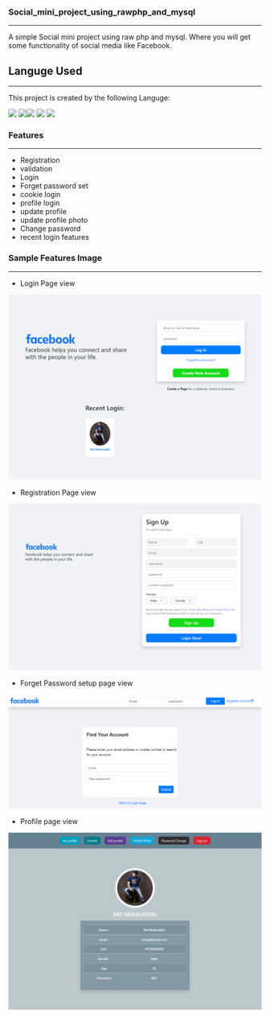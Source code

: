 ### Social_mini_project_using_rawphp_and_mysql
---
A simple Social mini project using raw php and mysql. Where you will get some functionality of social media like Facebook.

## Languge Used
---
This project is created by the following Languge:

<img src="https://img.icons8.com/color/50/000000/html-5.png"/> <img src="https://img.icons8.com/color/50/000000/css3.png"/><img src="https://img.icons8.com/color/50/000000/bootstrap.png"/>
 <img src="https://img.icons8.com/officel/50/000000/php-logo.png"/>
<img src="https://img.icons8.com/office/50/000000/mysql.png"/>

### Features
---
- Registration 
- validation 
- Login 
- Forget password set
- cookie login 
- profile login 
- update profile 
- update profile photo 
- Change password 
- recent login features

### Sample Features Image
---
- Login Page view

![loginview](media/users/img1.png)

- Registration Page view

![Regview](media/users/img3.png)

- Forget Password setup page view

![forview](media/users/img2.png)

- Profile page view

![profileview](media/users/img4.png)





